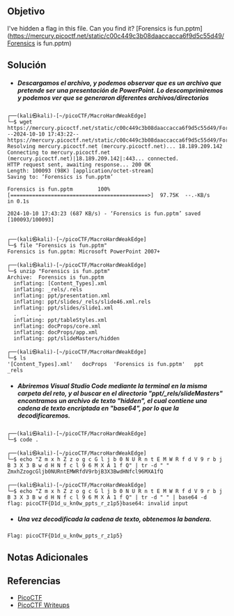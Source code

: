 ## Objetivo
I've hidden a flag in this file. Can you find it? [Forensics is fun.pptm](https://mercury.picoctf.net/static/c00c449c3b08daaccacca6f9d5c55d49/Forensics is fun.pptm)
## Solución
- ##### Descargamos el archivo, y podemos observar que es un archivo que pretende ser una presentación de PowerPoint. Lo descomprimiremos y podemos ver que se generaron diferentes archivos/directorios
```
┌──(kali㉿kali)-[~/picoCTF/MacroHardWeakEdge]
└─$ wget https://mercury.picoctf.net/static/c00c449c3b08daaccacca6f9d5c55d49/Forensics%20is%20fun.pptm
--2024-10-10 17:43:22--  https://mercury.picoctf.net/static/c00c449c3b08daaccacca6f9d5c55d49/Forensics%20is%20fun.pptm
Resolving mercury.picoctf.net (mercury.picoctf.net)... 18.189.209.142
Connecting to mercury.picoctf.net (mercury.picoctf.net)|18.189.209.142|:443... connected.
HTTP request sent, awaiting response... 200 OK
Length: 100093 (98K) [application/octet-stream]
Saving to: ‘Forensics is fun.pptm’

Forensics is fun.pptm        100%[============================================>]  97.75K  --.-KB/s    in 0.1s    

2024-10-10 17:43:23 (687 KB/s) - ‘Forensics is fun.pptm’ saved [100093/100093]

                                                                                                                  
┌──(kali㉿kali)-[~/picoCTF/MacroHardWeakEdge]
└─$ file "Forensics is fun.pptm"
Forensics is fun.pptm: Microsoft PowerPoint 2007+
                                                                                                                  
┌──(kali㉿kali)-[~/picoCTF/MacroHardWeakEdge]
└─$ unzip "Forensics is fun.pptm"
Archive:  Forensics is fun.pptm
  inflating: [Content_Types].xml     
  inflating: _rels/.rels             
  inflating: ppt/presentation.xml    
  inflating: ppt/slides/_rels/slide46.xml.rels  
  inflating: ppt/slides/slide1.xml   
  .   .   .
  inflating: ppt/tableStyles.xml     
  inflating: docProps/core.xml       
  inflating: docProps/app.xml        
  inflating: ppt/slideMasters/hidden  
                                                                                                                  
┌──(kali㉿kali)-[~/picoCTF/MacroHardWeakEdge]
└─$ ls
'[Content_Types].xml'   docProps  'Forensics is fun.pptm'   ppt   _rels
```

- ##### Abriremos Visual Studio Code mediante la terminal en la misma carpeta del reto, y al buscar en el directorio "ppt/_rels/slideMasters" encontramos un archivo de texto "hidden", el cual contiene una cadena de texto encriptada en "base64", por lo que la decodificaremos.
```
┌──(kali㉿kali)-[~/picoCTF/MacroHardWeakEdge]
└─$ code .
                                                                                                                  
┌──(kali㉿kali)-[~/picoCTF/MacroHardWeakEdge]
└─$ echo "Z m x h Z z o g c G l j b 0 N U R n t E M W R f d V 9 r b j B 3 X 3 B w d H N f c l 9 6 M X A 1 f Q" | tr -d " "
ZmxhZzogcGljb0NURntEMWRfdV9rbjB3X3BwdHNfcl96MXA1fQ
                                                                                                                  
┌──(kali㉿kali)-[~/picoCTF/MacroHardWeakEdge]
└─$ echo "Z m x h Z z o g c G l j b 0 N U R n t E M W R f d V 9 r b j B 3 X 3 B w d H N f c l 9 6 M X A 1 f Q" | tr -d " " | base64 -d
flag: picoCTF{D1d_u_kn0w_ppts_r_z1p5}base64: invalid input
```

- ##### Una vez decodificada la cadena de texto, obtenemos la bandera.
```
Flag: picoCTF{D1d_u_kn0w_ppts_r_z1p5}
```
## Notas Adicionales
## Referencias
- [PicoCTF](https://play.picoctf.org)
- [PicoCTF Writeups](https://www.youtube.com/playlist?list=PLDo9DMLZyP6kTZ8Td37-LdbAx4-yNfHBl&authuser=0)